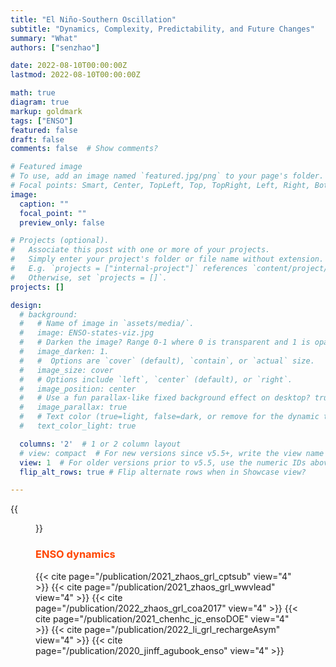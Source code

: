 ```yaml
---
title: "El Niño-Southern Oscillation"
subtitle: "Dynamics, Complexity, Predictability, and Future Changes"
summary: "What"
authors: ["senzhao"]

date: 2022-08-10T00:00:00Z
lastmod: 2022-08-10T00:00:00Z

math: true
diagram: true
markup: goldmark
tags: ["ENSO"]
featured: false
draft: false
comments: false  # Show comments?

# Featured image
# To use, add an image named `featured.jpg/png` to your page's folder.
# Focal points: Smart, Center, TopLeft, Top, TopRight, Left, Right, BottomLeft, Bottom, BottomRight.
image:
  caption: ""
  focal_point: ""
  preview_only: false

# Projects (optional).
#   Associate this post with one or more of your projects.
#   Simply enter your project's folder or file name without extension.
#   E.g. `projects = ["internal-project"]` references `content/project/deep-learning/index.md`.
#   Otherwise, set `projects = []`.
projects: []

design:
  # background:
  #   # Name of image in `assets/media/`.
  #   image: ENSO-states-viz.jpg
  #   # Darken the image? Range 0-1 where 0 is transparent and 1 is opaque.
  #   image_darken: 1.
  #   #  Options are `cover` (default), `contain`, or `actual` size.
  #   image_size: cover
  #   # Options include `left`, `center` (default), or `right`.
  #   image_position: center
  #   # Use a fun parallax-like fixed background effect on desktop? true/false
  #   image_parallax: true
  #   # Text color (true=light, false=dark, or remove for the dynamic theme color).
  #   text_color_light: true

  columns: '2'  # 1 or 2 column layout
  # view: compact  # For new versions since v5.5+, write the view name
  view: 1  # For older versions prior to v5.5, use the numeric IDs above
  flip_alt_rows: true # Flip alternate rows when in Showcase view?

---
```


{{<figure src="https://www.climate.gov/sites/default/files/2022-04/ENSO-states-viz.jpg" title="Sea surface temperature anomalies during El Niño and La Niña episodes. Credit: [Climate.gov](https://www.climate.gov/media/14414)" numbered="false" lightbox="false" width="95%" >}}

### <span style="color:ORANGERED"> ENSO dynamics</span>

{{< cite page="/publication/2021_zhaos_grl_cptsub" view="4" >}}
{{< cite page="/publication/2021_zhaos_grl_wwvlead" view="4" >}}
{{< cite page="/publication/2022_zhaos_grl_coa2017" view="4" >}}
{{< cite page="/publication/2021_chenhc_jc_ensoDOE" view="4" >}}
{{< cite page="/publication/2022_li_grl_rechargeAsym" view="4" >}}
{{< cite page="/publication/2020_jinff_agubook_enso" view="4" >}}


